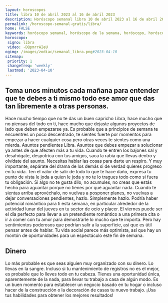 ```yaml
---
layout: horoscopos
title: libra 10 de abril 2023 al 16 de abril 2023 
description: Horóscopo semanal libra 10 de abril 2023 al 16 de abril 2023. Toma unos minutos cada mañana para entender que te debes a ti mismo todo ese amor que das tan libremente a otras personas.
permalink: /horoscopo-semanal-gratis/libra/
home: FALSE
keywords: horóscopo semanal, horóscopo de la semana, horóscopo, horóscopo gratis,horóscopos, horóscopo esperanza gracia, horoscopos libra la semana, horóscopos gratis, Tarot, Astrologia, Zodíaco, libra, horoscopo gratis, semanal
horoscopo:
 signo: libra
 video: -DQpmrrAIeU
ogimg: /images/zodiac/semanal_libra.png#2023-04-10
sitemap:
 priority: 1
 changefreq: 'weekly'
 lastmod: '2023-04-10'
---
```




## Toma unos minutos cada mañana para entender que te debes a ti mismo todo ese amor que das tan libremente a otras personas.

Hace mucho tiempo que no te das un buen capricho Libra, hace mucho que no piensas del todo en ti, hace mucho que dejaste algunos proyectos de lado que deben empezarse ya. Es probable que a principios de semana te encuentres un poco descentrado, te sientes fuerte por momentos para empezar a hacer cualquier cosa pero otras veces te sientes como una mierda. Asuntos pendientes Libra. Asuntos que debes empezar a solucionar ya antes de que afecten más a tu vida. Cuando te entren los bajones sal y desahógate, despotrica con tus amigos, saca la rabia que llevas dentro y olvídate del asunto. Necesitas hablar las cosas para darte un respiro. Y muy importante, sepárate del drama de los demás si de verdad quieres progreso en tu vida. Ten el valor de salir de todo lo que te hace daño, expresa tu punto de vista le joda a quien le joda y no te lo tragues todo como si fuera tu obligación. Si algo no te gusta dilo, no acumules, no creas que estás hecho para aguantar porque no tienes por qué aguantar nada. Cuando te sientas arriba aprovéchalo, no vuelvas a posponer planes, no vuelvas a dejar conversaciones pendientes, hazlo. Simplemente hazlo.
Podría haber potencial romántico para ti esta semana, en particular alrededor de la actividad lunar del jueves en tu sector de ocio y placer. El viernes puede ser el día perfecto para llevar a un pretendiente romántico a una primera cita o ir a comer con tu amor para demostrarle lo mucho que te importa. Pero hay sentimientos poderosos que podrían salir a la superficie, así que es útil pensar antes de hablar. Tu vida social parece más optimista, así que hay un montón de oportunidades para un espectáculo este fin de semana.

## Dinero

Lo más probable es que seas alguien muy organizado con su dinero. Lo llevas en la sangre. Incluso si tu mantenimiento de registros no es el mejor, es probable que lo lleves todo en tu cabeza. Tienes una oportunidad única, aparentemente de la nada, para llevar tu trabajo a casa de algún modo. Es un buen momento para establecer un negocio basado en tu hogar o incluso hacer de la construcción o la decoración de casas tu nuevo trabajo. ¡Usa tus habilidades para obtener los mejores resultados!